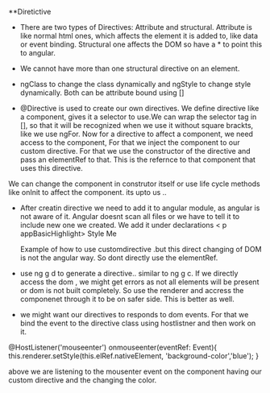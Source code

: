 **Diretictive  

- There are two types of Directives: Attribute and structural.
Attribute is like normal html ones, which affects the element it is added to, like data or event binding. Structural one affects the DOM so have a * to point this to angular.

- We cannot have more than one structural directive on an element.

- ngClass to change the class dynamically and ngStyle to change style dynamically. Both can be attribute bound using []

- @Directive is used to create our own directives. We define directive like a component, gives it a selector to use.We can wrap the selector tag in [], so that it will be recognized when we use it without square brackts, like we use ngFor.
Now for a directive to affect a component, we need access to the component, For that we inject the component to our custom directive. For that we use the constructor of the directive and pass an elementRef to that. This is the refernce to that component that uses this directive.

We can change the component in construtor itself or use life cycle methods like onInit to affect the component. its upto us ..

- After creatin directive we need to add it to angular module, as angular is not aware of it. Angular doesnt scan all files or we have to tell it to include new one we created. We add it under declarations
< p appBasicHighlight> Style Me</p>
Example of how to use customdirective .but this direct changing of DOM is not the angular way. So dont directly use the elementRef.

- use ng g d to generate a directive.. similar to ng g c.
If we directly access the dom , we might get errors as not all elements will be present or dom is not built completely. So use the renderer and accress the componenet through it to be on safer side. This is better as well.

- we might want our directives to responds to dom events. For that we bind the event to the directive class using hostlistner and then work on it.

@HostListener('mouseenter') onmouseenter(eventRef: Event){
    this.renderer.setStyle(this.elRef.nativeElement, 'background-color','blue');
  } 
  
  above we are listening to the mousenter event on the component having our custom directive and the changing the color.
  
  

